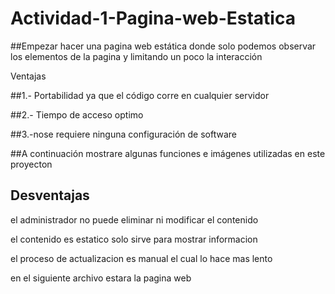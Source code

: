 # Actividad-1-Pagina-web-Estatica

##Empezar hacer una pagina web estática donde solo podemos observar los elementos de la pagina y limitando un poco la interacción

Ventajas


##1.- Portabilidad ya que el código corre en cualquier servidor   

##2.- Tiempo de acceso optimo
 
##3.-nose requiere ninguna configuración de software

##A continuación mostrare algunas funciones e imágenes utilizadas en este proyecton

## Desventajas

el administrador no puede eliminar ni modificar el contenido

el contenido es estatico solo sirve para mostrar informacion 

el proceso de actualizacion es manual el cual lo hace mas lento 

en el siguiente archivo  estara la pagina web 

